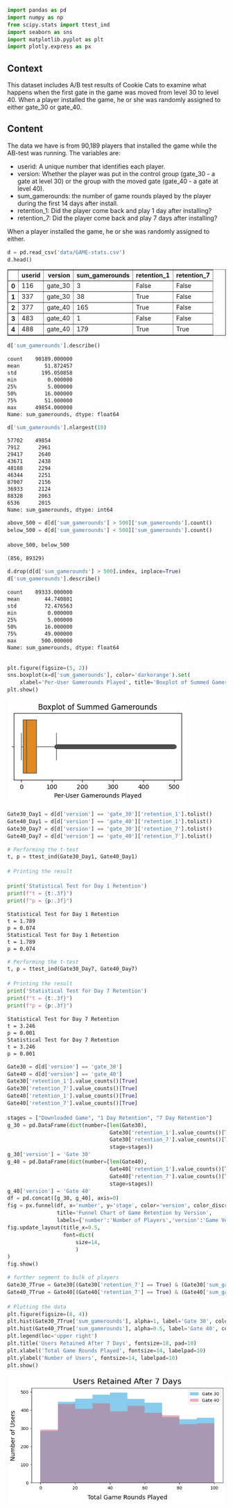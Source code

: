 ```python
import pandas as pd
import numpy as np
from scipy.stats import ttest_ind
import seaborn as sns
import matplotlib.pyplot as plt
import plotly.express as px
```

## Context
This dataset includes A/B test results of Cookie Cats to examine what happens when the first gate in the game was moved from level 30 to level 40. When a player installed the game, he or she was randomly assigned to either gate_30 or gate_40.

## Content
The data we have is from 90,189 players that installed the game while the AB-test was running. The variables are:

* userid: A unique number that identifies each player.
* version: Whether the player was put in the control group (gate_30 - a gate at level 30) or the group with the moved gate (gate_40 - a gate at level 40).
* sum_gamerounds: the number of game rounds played by the player during the first 14 days after install.
* retention_1: Did the player come back and play 1 day after installing?
* retention_7: Did the player come back and play 7 days after installing?

When a player installed the game, he or she was randomly assigned to either.


```python
d = pd.read_csv('data/GAME-stats.csv')
d.head()
```




<div>
<style scoped>
    .dataframe tbody tr th:only-of-type {
        vertical-align: middle;
    }

    .dataframe tbody tr th {
        vertical-align: top;
    }

    .dataframe thead th {
        text-align: right;
    }
</style>
<table border="1" class="dataframe">
  <thead>
    <tr style="text-align: right;">
      <th></th>
      <th>userid</th>
      <th>version</th>
      <th>sum_gamerounds</th>
      <th>retention_1</th>
      <th>retention_7</th>
    </tr>
  </thead>
  <tbody>
    <tr>
      <th>0</th>
      <td>116</td>
      <td>gate_30</td>
      <td>3</td>
      <td>False</td>
      <td>False</td>
    </tr>
    <tr>
      <th>1</th>
      <td>337</td>
      <td>gate_30</td>
      <td>38</td>
      <td>True</td>
      <td>False</td>
    </tr>
    <tr>
      <th>2</th>
      <td>377</td>
      <td>gate_40</td>
      <td>165</td>
      <td>True</td>
      <td>False</td>
    </tr>
    <tr>
      <th>3</th>
      <td>483</td>
      <td>gate_40</td>
      <td>1</td>
      <td>False</td>
      <td>False</td>
    </tr>
    <tr>
      <th>4</th>
      <td>488</td>
      <td>gate_40</td>
      <td>179</td>
      <td>True</td>
      <td>True</td>
    </tr>
  </tbody>
</table>
</div>




```python
d['sum_gamerounds'].describe()
```




    count    90189.000000
    mean        51.872457
    std        195.050858
    min          0.000000
    25%          5.000000
    50%         16.000000
    75%         51.000000
    max      49854.000000
    Name: sum_gamerounds, dtype: float64




```python
d['sum_gamerounds'].nlargest(10)
```




    57702    49854
    7912      2961
    29417     2640
    43671     2438
    48188     2294
    46344     2251
    87007     2156
    36933     2124
    88328     2063
    6536      2015
    Name: sum_gamerounds, dtype: int64




```python
above_500 = d[d['sum_gamerounds'] > 500]['sum_gamerounds'].count()
below_500 = d[d['sum_gamerounds'] < 500]['sum_gamerounds'].count()

above_500, below_500
```




    (856, 89329)




```python
d.drop(d[d['sum_gamerounds'] > 500].index, inplace=True)
d['sum_gamerounds'].describe()
```




    count    89333.000000
    mean        44.740801
    std         72.476563
    min          0.000000
    25%          5.000000
    50%         16.000000
    75%         49.000000
    max        500.000000
    Name: sum_gamerounds, dtype: float64




```python

plt.figure(figsize=(5, 2))
sns.boxplot(x=d['sum_gamerounds'], color='darkorange').set(
    xlabel='Per-User Gamerounds Played', title='Boxplot of Summed Gamerounds')
plt.show()
```


    
![png](output_7_0.png)
    



```python
Gate30_Day1 = d[d['version'] == 'gate_30']['retention_1'].tolist()
Gate40_Day1 = d[d['version'] == 'gate_40']['retention_1'].tolist()
Gate30_Day7 = d[d['version'] == 'gate_30']['retention_7'].tolist()
Gate40_Day7 = d[d['version'] == 'gate_40']['retention_7'].tolist()
```


```python
# Performing the t-test
t, p = ttest_ind(Gate30_Day1, Gate40_Day1)

# Printing the result

print('Statistical Test for Day 1 Retention')
print(f"t = {t:.3f}")
print(f"p = {p:.3f}")
```

    Statistical Test for Day 1 Retention
    t = 1.789
    p = 0.074
    Statistical Test for Day 1 Retention
    t = 1.789
    p = 0.074



```python
# Performing the t-test
t, p = ttest_ind(Gate30_Day7, Gate40_Day7)

# Printing the result
print('Statistical Test for Day 7 Retention')
print(f"t = {t:.3f}")
print(f"p = {p:.3f}")
```

    Statistical Test for Day 7 Retention
    t = 3.246
    p = 0.001
    Statistical Test for Day 7 Retention
    t = 3.246
    p = 0.001



```python
Gate30 = d[d['version'] == 'gate_30']
Gate40 = d[d['version'] == 'gate_40']
Gate30['retention_1'].value_counts()[True]
Gate30['retention_7'].value_counts()[True]
Gate40['retention_1'].value_counts()[True]
Gate40['retention_7'].value_counts()[True]

stages = ["Downloaded Game", "1 Day Retention", "7 Day Retention"]
g_30 = pd.DataFrame(dict(number=[len(Gate30), 
                                 Gate30['retention_1'].value_counts()[True], 
                                 Gate30['retention_7'].value_counts()[True]], 
                                 stage=stages))
g_30['version'] = 'Gate 30'
g_40 = pd.DataFrame(dict(number=[len(Gate40), 
                                 Gate40['retention_1'].value_counts()[True], 
                                 Gate40['retention_7'].value_counts()[True]], 
                                 stage=stages))
g_40['version'] = 'Gate 40'
df = pd.concat([g_30, g_40], axis=0)
fig = px.funnel(df, x='number', y='stage', color='version', color_discrete_sequence=px.colors.qualitative.Safe,
                title='Funnel Chart of Game Retention by Version', 
                labels={'number':'Number of Players','version':'Game Version','stage':'Retention Point'})
fig.update_layout(title_x=0.5, 
                  font=dict(
                      size=14,
                      )
)
fig.show()
```




```python
# further segment to bulk of players
Gate30_7True = Gate30[(Gate30['retention_7'] == True) & (Gate30['sum_gamerounds'] <= 100)]
Gate40_7True = Gate40[(Gate40['retention_7'] == True) & (Gate40['sum_gamerounds'] <= 100)]

# Plotting the data
plt.figure(figsize=(8, 4))
plt.hist(Gate30_7True['sum_gamerounds'], alpha=1, label='Gate 30', color='#88CCEE')
plt.hist(Gate40_7True['sum_gamerounds'], alpha=0.5, label='Gate 40', color='#CC6677')
plt.legend(loc='upper right')
plt.title('Users Retained After 7 Days', fontsize=18, pad=10)
plt.xlabel('Total Game Rounds Played', fontsize=14, labelpad=10)
plt.ylabel('Number of Users', fontsize=14, labelpad=10)
plt.show()
```


    
![png](output_12_0.png)
    

